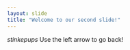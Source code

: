 ```yaml
---
layout: slide
title: "Welcome to our second slide!"
---
```

*stinkepups*
Use the left arrow to go back!
